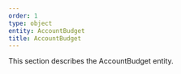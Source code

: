 ```yaml
---
order: 1
type: object
entity: AccountBudget
title: AccountBudget
---
```


This section describes the AccountBudget entity.
